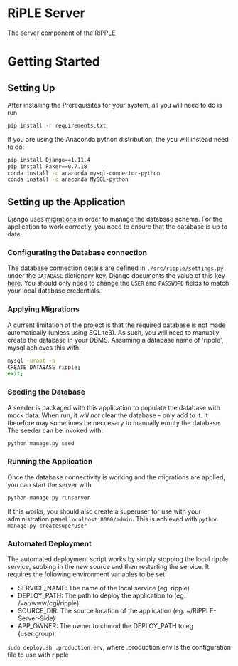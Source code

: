 # RiPLE Server
The server component of the RiPPLE

# Getting Started

## Setting Up
After installing the Prerequisites for your system, all you will need to do is run
```bash
pip install -r requirements.txt
```

If you are using the Anaconda python distribution, the you will instead need to do:
```bash
pip install Django==1.11.4
pip install Faker==0.7.18
conda install -c anaconda mysql-connector-python
conda install -c anaconda MySQL-python
```

## Setting up the Application
Django uses [migrations](https://docs.djangoproject.com/en/1.11/topics/migrations/) in order to manage the databsae schema. For the application to work correctly, you need to ensure that the database is up to date.

### Configurating the Database connection
The database connection details are defined in `./src/ripple/settings.py` under the `DATABASE` dictionary key. Django documents the value of this key [here](https://docs.djangoproject.com/en/1.11/ref/settings/#databases). You should only need to change the `USER` and `PASSWORD` fields to match your local database credentials.

### Applying Migrations
A current limitation of the project is that the required database is not made automatically (unless using SQLite3). As such, you will need to manually create the database in your DBMS. Assuming a database name of 'ripple', mysql achieves this with:
```bash
mysql -uroot -p
CREATE DATABASE ripple;
exit;
```

### Seeding the Database
A seeder is packaged with this application to populate the database with mock data. When run, it *will not* clear the database - only add to it. It therefore may sometimes be neccesary to manually empty the database.
The seeder can be invoked with:
```bash
python manage.py seed
```

### Running the Application
Once the database connectivity is working and the migrations are applied, you can start the server with
```bash
python manage.py runserver
```

If this works, you should also create a superuser for use with your administration panel `localhost:8000/admin`.
This is achieved with `python manage.py createsuperuser`


### Automated Deployment
The automated deployment script works by simply stopping the local ripple service, subbing in the new source and then restarting the service.
It requires the following environment variables to be set:

* SERVICE_NAME: The name of the local service (eg. ripple)
* DEPLOY_PATH: The path to deploy the application to (eg. /var/www/cgi/ripple)
* SOURCE_DIR: The source location of the application (eg. ~/RiPPLE-Server-Side)
* APP_OWNER: The owner to chmod the DEPLOY_PATH to eg (user:group)

`sudo deploy.sh .production.env`, where .production.env is the configuration file to use with ripple
